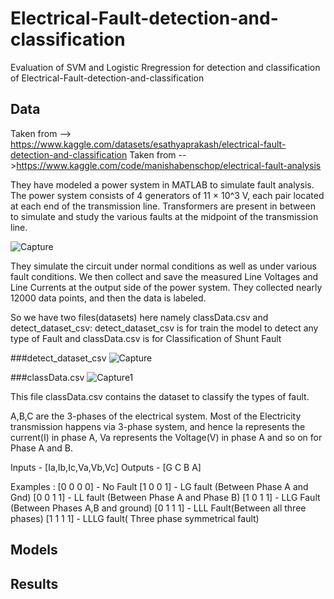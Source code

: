 # Electrical-Fault-detection-and-classification
Evaluation of SVM and Logistic Rregression for detection and classification of Electrical-Fault-detection-and-classification



## Data 
Taken from --> https://www.kaggle.com/datasets/esathyaprakash/electrical-fault-detection-and-classification
Taken from -->https://www.kaggle.com/code/manishabenschop/electrical-fault-analysis

They have modeled a power system in MATLAB to simulate fault analysis. The power system consists of 4 generators of 11 × 10^3 V, each pair located at each end of the transmission line. Transformers are present in between to simulate and study the various faults at the midpoint of the transmission line.

![Capture](https://github.com/keonij1/Electrical-Fault-detection-and-classification/assets/10182525/4cdf0eac-0fea-4a27-bf55-109bb3959367)

They simulate the circuit under normal conditions as well as under various fault conditions. We then collect and save the measured Line Voltages and Line Currents at the output side of the power system. They collected nearly 12000 data points, and then the data is labeled.


So we have two files(datasets) here namely classData.csv and detect_dataset_csv:
detect_dataset_csv  is for train the model to detect any type of Fault and
classData.csv  is for Classification of Shunt Fault

###detect_dataset_csv 
![Capture](https://github.com/keonij1/Electrical-Fault-detection-and-classification/assets/10182525/b2a9f5f0-0235-481e-b469-c88174812c7d)

###classData.csv
![Capture1](https://github.com/keonij1/Electrical-Fault-detection-and-classification/assets/10182525/bc351db9-96f1-4985-b066-aed3429b8d41)

This file classData.csv contains the dataset to classify the types of fault.

A,B,C are the 3-phases of the electrical system. Most of the Electricity transmission happens via 3-phase system,
and hence Ia represents the current(I) in phase A, Va represents the Voltage(V) in phase A and so on for Phase A and B.

Inputs - [Ia,Ib,Ic,Va,Vb,Vc]
Outputs - [G C B A]

Examples :
[0 0 0 0] - No Fault
[1 0 0 1] - LG fault (Between Phase A and Gnd)
[0 0 1 1] - LL fault (Between Phase A and Phase B)
[1 0 1 1] - LLG Fault (Between Phases A,B and ground)
[0 1 1 1] - LLL Fault(Between all three phases)
[1 1 1 1] - LLLG fault( Three phase symmetrical fault)

## Models

## Results
